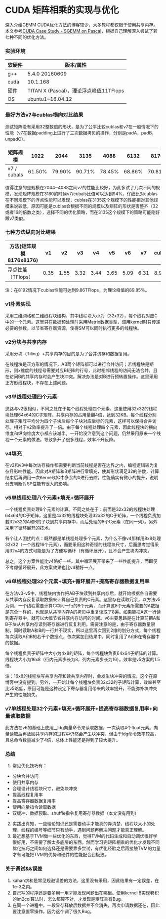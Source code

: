 # CUDA 矩阵相乘的实现与优化
深入介绍GEMM CUDA优化方法的博客较少，大多教程都仅限于使用共享内存。本文参考[CUDA Case Study - SGEMM on Pascal](http://enigmahuang.me/2017/07/06/my-CUDA-SGEMM/)，根据自己理解深入尝试了若七种不同的优化方法。

### 实验环境

| 软硬件 | 版本/属性                              |
| ------ | -------------------------------------- |
| g++    | 5.4.0 20160609                         |
| cuda   | 10.1.168                               |
| 硬件   | TITAN X (Pascal)，理论浮点峰值11TFlops |
| OS     | ubuntu1~16.04.12                       |



### 最好方法v7与cublas横向对比结果

测试矩阵没有采用32整数倍的形状，是为了公平比较cublas和v7在一般情况下的性能（v7在数据padding上进行了三次数据拷贝的操作，分别是padA，padB，unpadC）。

| 矩阵规模    | 1022  | 2044  | 3135  | 4088  | 6132  | 8176   |
| ----------- | ----- | ----- | ----- | ----- | ----- | ------ |
| v7 / cubals | 61.50% | 79.90% | 90.71% | 78.45% | 68.86% | 70.81% |

值得注意的是规模在2044~4088之间v7的性能比较好，为此多试了几次不同的规模，发现矩阵规模在3180的时候v7/cubals比值可以达到94%。仔细比对cublas在不同规模下的浮点性能可以发现，cublas在3135这个规模下的性能相对其他规模来说较低，原因可能是cublas会根据不同的规模以及矩阵的形状是否整齐（32或者16的倍数之类），选择不同的优化策略，而在3135这个规模下的策略可能刚好跟v7类似。



### 七种方法纵向对比结果

| 方法(矩阵规模8176x8176) | v1   | v2   | v3   | v4   | v5   | v6   | v7   | cublas |
| ----------------------- | ---- | ---- | ---- | ---- | ---- | ---- | ---- | ------ |
| 浮点性能（TFlops）      | 0.35 | 1.55 | 3.32 | 3.44 | 3.65 | 5.09 | 6.31 | 8.92   |

注：在8192情况下cublas性能可达到9.86TFlops，为理论峰值的89.85%。

### v1朴素实现
采用二维网格和二维线程块结构，其中线程块大小为（32x32），每个线程对应C中的一个元素。这里只在数据预处理时采用Matrix数据类型，调用kernel时只传递必要的参数，以节省寄存器资源，使得SM可以同时执行更多的线程块。

### v2分块与共享内存
采用分块（Tiling）+共享内存的目的是为了合并访存和数据复用。

在线程块是正方形的情况下，AB两个矩阵都可以进行合并访问；若线程块是矩形，则x维度的线程号需要对应B矩阵的行号，此时相邻线程的访问无法合并，且在访问B的共享内存时会产生块冲突。解决办法是对B进行预转置操作。这里采用正方形线程块，不存在上述问题。

### v3单线程处理四个元素
思路与v2很相似，不同之处在于每个线程处理四个元素。这里使用32x32的线程块处理64x64的C子矩阵。共享内存的占用量翻4倍，达到32KB。每个线程分别处理子矩阵平均分为四个子块后每个子块对应坐标的元素，这样可以保持合并访存。相对于v2效率提升了一倍。由于每个线程处理四个元素，因此线程块的横向维度和纵向维度大小都应该减半，一开始没注意到这个问题，仍然采用原来一个线程一个元素的做法，导致多开了很多线程，效率不升反降。

### v4填充
在v2和v3中每次访存操作都需要判断当前线程是否在边界之内，编程逻辑较为复杂且影响性能。因此对A矩阵和B矩阵进行零填充，使其形状满足32的倍数，计算结束后再调用一次Kernel对C中多余的0进行去除。性能确实有微小的提升，说明分支判断对SP性能有很大的影响。

### v5单线程处理八个元素+填充+循环展开
一个线程负责处理8个元素的计算。不同之处在于：前面是32x32的线程块处理64x64的C子矩阵，这里是4x32的线程块处理32x32的C子矩阵，一个线程负责加载32x32的A和B的子块到共享内存中，而后处理的8个C元素（在同一列）。另外采用了循环展开的技术。

有个让人困扰的点：既然都是单线程处理多个元素，为什么不像v4那样用8x8处理32x32（一个线程16个元素），而要采用这种奇怪的线程块尺寸，后面思考觉得采用32x4的方式可能是为了方便写循环（有循环展开），且不会产生块内冲突。

总之，这个方案性能比v4略好一些。其中循环展开带来了一些性能提升，而即便不考虑循环展开，此方案效果也比v4稍好一点。


### v6单线程处理32个元素+填充+循环展开+提高寄存器数据复用率
在方法v3-v5中，线程块内协作把AB子块读到共享内存后，就开始根据各自需要从共享内存反复读取数据来计算自己负责的C元素。这里存在读取冗余，以方法v5为例，一个线程需要计算C中同一行的8个元素，而计算这8个元素所需要的A数据是完全一样的，也就是从共享内存A的拷贝中重复读取了8遍。如果能把A这一行读到寄存器中，就可以大幅节省共享内存访问的时间。v6主要思路是在计算前把A和B子块从共享内存读到寄存器进行反复利用。需要注意的是，由于寄存器数量限制，同时读取A和B的一行并不现实，所以这里再次回到2维的划分方式，每个线程每次读取A和B的若干个数据点，依次累加到结果中，同时复用了A和B在寄存器中的数据。

每个线程负责子矩阵中大小为4x8的矩阵，每个线程块负责64x64子矩阵的计算。线程块大小为16x8（行内元素步长为8，列内元素步长为16）。效率是v5方案的1.5倍。

注：16x8的线程块写共享内存和读共享内存时，会发生块冲突的情况，这个在原博客中没有提到。另外，一开始让每个线程块负责32x32的子矩阵计算，效率甚至比v5略低，原因可能是这种设定下寄存器复用带来的效率提升，不能弥补块冲突产生的性能损失。

### v7单线程处理32个元素+填充+循环展开+提高寄存器数据复用率+向量读取数据
此方法在v6的基础上使用__ldg向量命令来读取数据，一次读取4个float元素。向量读取后再放回共享内存的过程中仍然会产生块冲突，但由于ldg命令效率较高，且总命令数量减少了4倍，总体上性能还是得到了较大提升。


### 总结
1. 常见优化技巧有：
  - 分块合并访问
  - 使用共享内存
  - 合理设计线程块尺寸，避免块冲突
  - 提高线程复用率
  - 提高寄存器数据复用率
  - 使用向量指令读取数据
  - 双缓冲、数据预取、shuffle指令复用寄存器数据（本文没有用到）
2. 实践出真知，一些理论知识还是需要动手才能真的弄清楚，线程块大小的处理，线程的编号等细节只有动手，遇到问题再解决问题才能真正理解。
3. 最近想基于TVM做一些优化的东西，觉得TVM的代码生成和自动调优很好学很好用，不需要了解太多底层的东西。然而学习完矩阵相乘的优化才发现不同优化技巧之间如何选择还是需要靠多尝试，有优化经验之后再接触TVM的力量才有可能把TVM的优势和硬件的性能配合到极致。


### 关于调试&&误差
1. kahan求和是常见规避误差的方法，这里没有采用，因此结果有一定误差，在1e-3之内。
2. 自己写的程序还是要多用一用才能发现问题出在哪里。使用kernel 8实现卷积的im2col算法时，怎么都算不对，才发现是矩阵乘有Bug。
3. 在同一个进程中，一段显存释放后数据并不会消失，再次申请数据还在，因此要注意置零操作，因为这个调了很久Bug。
